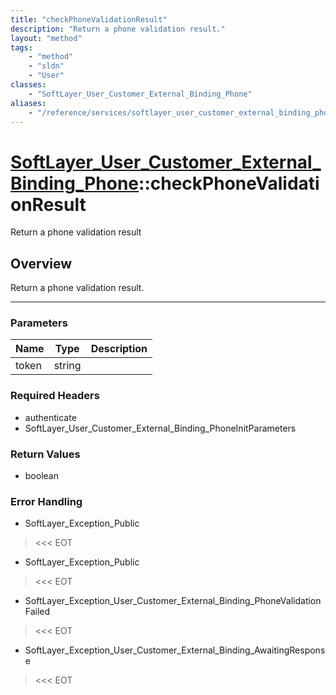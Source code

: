 ```yaml
---
title: "checkPhoneValidationResult"
description: "Return a phone validation result."
layout: "method"
tags:
    - "method"
    - "sldn"
    - "User"
classes:
    - "SoftLayer_User_Customer_External_Binding_Phone"
aliases:
    - "/reference/services/softlayer_user_customer_external_binding_phone/checkPhoneValidationResult"
---
```

# [SoftLayer_User_Customer_External_Binding_Phone](/reference/services/SoftLayer_User_Customer_External_Binding_Phone)::checkPhoneValidationResult


Return a phone validation result


## Overview 
Return a phone validation result. 

-----

### Parameters 
|Name | Type | Description |
| --- | --- | --- |
|token| string| |


### Required Headers
* authenticate
* SoftLayer_User_Customer_External_Binding_PhoneInitParameters


### Return Values
* boolean



### Error Handling

* SoftLayer_Exception_Public 

> <<< EOT 

* SoftLayer_Exception_Public 

> <<< EOT 

* SoftLayer_Exception_User_Customer_External_Binding_PhoneValidationFailed 

> <<< EOT 

* SoftLayer_Exception_User_Customer_External_Binding_AwaitingResponse 

> <<< EOT 



